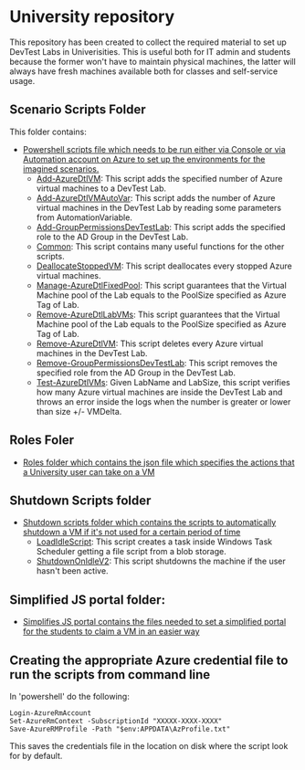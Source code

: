 # University repository
This repository has been created to collect the required material to set up DevTest Labs in Univerisities. This is useful both for IT admin and students because the former won't have to maintain physical machines, the latter will always have fresh machines available both for classes and self-service usage.


## Scenario Scripts Folder
This folder contains:
- [Powershell scripts file which needs to be run either via Console or via Automation account on Azure to set up the environments for the imagined scenarios.](ScenarioScripts)
    - [Add-AzureDtlVM](ScenarioScripts/Add-AzureDtlVM.ps1): This script adds the specified number of Azure virtual machines to a DevTest Lab.
    - [Add-AzureDtlVMAutoVar](ScenarioScripts/Add-AzureDtlVMAutoVar.ps1): This script adds the number of Azure virtual machines in the DevTest Lab by reading some parameters from AutomationVariable.
    - [Add-GroupPermissionsDevTestLab](ScenarioScripts/Add-GroupPermissionsDevTestLab.ps1): This script adds the specified role to the AD Group in the DevTest Lab.
    - [Common](ScenarioScripts/Common.ps1): This script contains many useful functions for the other scripts.
    - [DeallocateStoppedVM](ScenarioScripts/DeallocateStoppedVM.ps1): This script deallocates every stopped Azure virtual machines.
    - [Manage-AzureDtlFixedPool](ScenarioScripts/Manage-AzureDtlFixedPool.ps1): This script guarantees that the Virtual Machine pool of the Lab equals to the PoolSize specified as Azure Tag of Lab.
    - [Remove-AzureDtlLabVMs](ScenarioScripts/Remove-AzureDtlLabVMs.ps1): This script guarantees that the Virtual Machine pool of the Lab equals to the PoolSize specified as Azure Tag of Lab.
    - [Remove-AzureDtlVM](ScenarioScripts/Remove-AzureDtlVM.ps1): This script deletes every Azure virtual machines in the DevTest Lab.
    - [Remove-GroupPermissionsDevTestLab](ScenarioScripts/Remove-GroupPermissionsDevTestLab.ps1): This script removes the specified role from the AD Group in the DevTest Lab.
    - [Test-AzureDtlVMs](ScenarioScripts/Test-AzureDtlVMs.ps1): Given LabName and LabSize, this script verifies how many Azure virtual machines are inside the DevTest Lab and throws an error inside the logs when the number is greater or lower than size +/- VMDelta. 

## Roles Foler
- [Roles folder which contains the json file which specifies the actions that a University user can take on a VM](Roles)

## Shutdown Scripts folder
- [Shutdown scripts folder which contains the scripts to automatically shutdown a VM if it's not used for a certain period of time](Shutdown%20Scripts)
    - [LoadIdleScript](ShutdownScripts/LoadIdleScript.ps1): This script creates a task inside Windows Task Scheduler getting a file script from a blob storage.
    - [ShutdownOnIdleV2](ShutdownScripts/ShutdownOnIdleV2.ps1): This script shutdowns the machine if the user hasn't been active.
  
## Simplified JS portal folder:   
- [Simplifies JS portal contains the files needed to set a simplified portal for the students to claim a VM in an easier way](SimplifiedJSPortal)

## Creating the appropriate Azure credential file to run the scripts from command line
In 'powershell' do the following:

    Login-AzureRmAccount
    Set-AzureRmContext -SubscriptionId "XXXXX-XXXX-XXXX"
    Save-AzureRMProfile -Path "$env:APPDATA\AzProfile.txt"

This saves the credentials file in the location on disk where the script look for by default.
